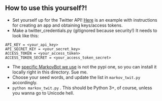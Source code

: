 How to use this yourself?!
--------------------------
- Set yourself up for the Twitter API! [Here](http://www.pygaze.org/2016/03/how-to-code-twitter-bot/) is an example with instructions for creating an app and obtaining keys/access tokens.
- Make a twitter_credentials.py (gitignored because security!) It needs to look like this:
```
API_KEY = <your_api_key>
API_SECRET_KEY = <your_secret_key>
ACCESS_TOKEN = <your_access_token>
ACCESS_TOKEN_SECRET = <your_access_token_secret>
```
- The [specific MarkovBot we use](https://github.com/esdalmaijer/markovbot) is not the pypi one, so you can install it locally right in this directory. Sue me.
- Choose your seed words, and update the list in `markov_twit.py` accordingly.
- `python markov_twit.py` . This should be Python 3+, of course, unless you wanna go to Unicode hell.
